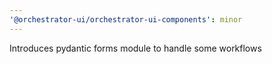 ```yaml
---
'@orchestrator-ui/orchestrator-ui-components': minor
---
```


Introduces pydantic forms module to handle some workflows
